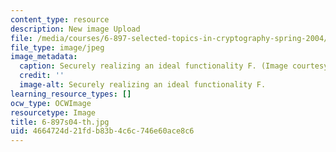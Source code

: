 ```yaml
---
content_type: resource
description: New image Upload
file: /media/courses/6-897-selected-topics-in-cryptography-spring-2004/4664724d21fdb83b4c6c746e60ace8c6_6-897s04-th.jpg
file_type: image/jpeg
image_metadata:
  caption: Securely realizing an ideal functionality F. (Image courtesy of Brett Paci.)
  credit: ''
  image-alt: Securely realizing an ideal functionality F.
learning_resource_types: []
ocw_type: OCWImage
resourcetype: Image
title: 6-897s04-th.jpg
uid: 4664724d-21fd-b83b-4c6c-746e60ace8c6
---
```

